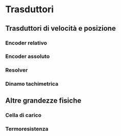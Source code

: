 # Trasduttori

## Trasduttori di velocità e posizione

### Encoder relativo

### Encoder assoluto

### Resolver

### Dinamo tachimetrica

## Altre grandezze fisiche

### Cella di carico

### Termoresistenza


